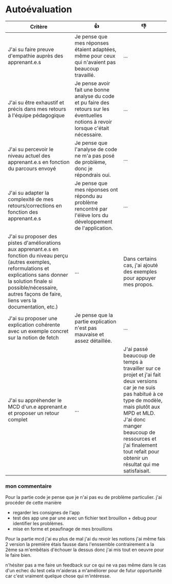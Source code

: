 # Autoévaluation

| Critère | 👍 | 👎 |
| ---------------- | ---------------- | ---------------- | 
| J'ai su faire preuve d'empathie auprès des apprenant.e.s |Je pense que mes réponses étaient adaptées, même pour ceux qui n'avaient pas beaucoup travaillé. | ... |
| J'ai su être exhaustif et précis dans mes retours à l'équipe pédagogique | Je pense avoir fait une bonne analyse du code et pu faire des retours sur les éventuelles notions à revoir lorsque c'était nécessaire. | ... |
| J'ai su percevoir le niveau actuel des apprenant.e.s en fonction du parcours envoyé | Je pense que l'analyse de code ne m'a pas posé de problème, donc je répondrais oui. | ... |
| J'ai su adapter la complexité de mes retours/corrections en fonction des apprenant.e.s  |Je pense que mes réponses ont répondu au problème rencontré par l'élève lors du développement de l'application. | ... |
| J'ai su proposer des pistes d'améliorations aux apprenant.e.s en fonction du niveau perçu (autres exemples, reformulations et explications sans donner la solution finale si possible/nécessaire, autres façons de faire, liens vers la documentation, etc.) | ... | Dans certains cas, j'ai ajouté des exemples pour appuyer mes propos. |
| J'ai su proposer une explication cohérente avec un exemple concret sur la notion de fetch | Je pense que la partie explication n'est pas mauvaise et assez détaillée. | ... |
| J'ai su appréhender le MCD d'un.e apprenant.e et proposer un retour complet | ... | J'ai passé beaucoup de temps à travailler sur ce projet et j'ai fait deux versions car je ne suis pas habitué à ce type de modèle, mais plutôt aux MPD et MLD. J'ai donc manger beaucoup de ressources et j'ai finalement tout refait pour obtenir un résultat qui me satisfaisait. |

### mon commentaire
Pour la partie code je pense que je n'ai pas eu de problème particulier.
j'ai procéder de cette manière
* regarder les consignes de l'app
* test des app une par une avec un fichier text brouillon + debug pour identifier les problèmes.
* mise en forme et peaufinage de mes brouillons


Pour la partie mcd j'ai eu plus de mal j'ai du revoir les notions j'ai même fais 2 version la première étais fausse dans l'enssemble contrairement a la 2ème sa m'embêtais d'échouer la dessus donc j'ai mis tout en oeuvre pour le faire bien.

n'hésiter pas a me faire un feedback sur ce qui ne va pas même dans le cas d'un echec du test cela m'aideras a m'améliorer pour de futur opportunité car c'est vraiment quelque chose qui m'intéresse.
